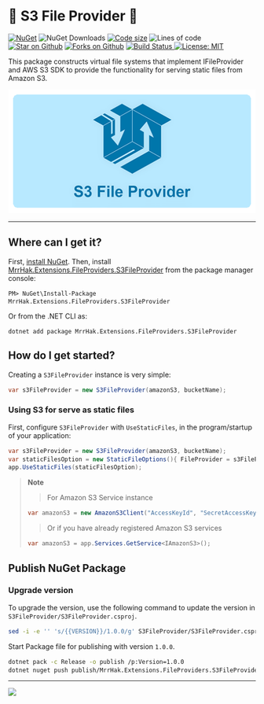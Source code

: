 🍃 S3 File Provider 🍃
======================

[![NuGet](http://img.shields.io/nuget/vpre/MrrHak.Extensions.FileProviders.S3FileProvider.svg?label=NuGet&logo=nuget)](https://www.nuget.org/packages/AutoMapper/)
![NuGet Downloads](https://img.shields.io/nuget/dt/MrrHak.Extensions.FileProviders.S3FileProvider?style=flat&logo=docusign&label=Downloads&link=https%3A%2F%2Fwww.nuget.org%2Fstats%2Fpackages%2FMrrHak.Extensions.FileProviders.S3FileProvider)
[![Code size](https://img.shields.io/github/languages/code-size/mrrhak/s3_file_provider?logo=csharp&color=blue&label=Size)](https://github.com/mrrhak/s3_file_provider)
![Lines of code](https://img.shields.io/tokei/lines/github/mrrhak/s3_file_provider?style=flat&logo=htmx&label=Lines&link=https%3A%2F%2Fgithub.com%2Fmrrhak%2Fs3_file_provider)
[![Star on Github](https://img.shields.io/github/stars/mrrhak/s3_file_provider.svg?style=flat&logo=github&colorB=deeppink&label=Stars)](https://github.com/mrrhak/s3_file_provider)
[![Forks on Github](https://img.shields.io/github/forks/mrrhak/s3_file_provider?style=flat&label=Forks&logo=github)](https://github.com/mrrhak/s3_file_provider)
[![Build Status](https://github.com/mrrhak/s3_file_provider/actions/workflows/dotnet.yml/badge.svg) ](https://github.com/mrrhak/s3_file_provider/actions?query=workflow%3A)
[![License: MIT](https://img.shields.io/github/license/mrrhak/s3_file_provider?label=License&color=red&logo=Leanpub)](https://opensource.org/licenses/MIT)

This package constructs virtual file systems that implement IFileProvider and AWS S3 SDK to provide the functionality for serving static files from Amazon S3.

![S3 File Provider](https://raw.githubusercontent.com/mrrhak/s3_file_provider/master/s3_file_provider.png)

---

## Where can I get it?

First, [install NuGet](http://docs.nuget.org/docs/start-here/installing-nuget). Then, install [MrrHak.Extensions.FileProviders.S3FileProvider](https://www.nuget.org/packages/MrrHak.Extensions.FileProviders.S3FileProvider) from the package manager console:

```
PM> NuGet\Install-Package MrrHak.Extensions.FileProviders.S3FileProvider
```
Or from the .NET CLI as:
```
dotnet add package MrrHak.Extensions.FileProviders.S3FileProvider
```

## How do I get started?

Creating a `S3FileProvider` instance is very simple:

```csharp
var s3FileProvider = new S3FileProvider(amazonS3, bucketName);
```

### Using S3 for serve as static files

First, configure `S3FileProvider` with `UseStaticFiles`, in the program/startup of your application:

```csharp
var s3FileProvider = new S3FileProvider(amazonS3, bucketName);
var staticFilesOption = new StaticFileOptions(){ FileProvider = s3FileProvider};
app.UseStaticFiles(staticFilesOption);
```

> **Note**
> >For Amazon S3 Service instance
> 
> ```csharp
> var amazonS3 = new AmazonS3Client("AccessKeyId", "SecretAccessKey", Amazon.RegionEndpoint.APSoutheast1);
> ```
>
> > Or if you have already registered Amazon S3 services
>
> ```csharp
> var amazonS3 = app.Services.GetService<IAmazonS3>();
> ```
> 

## Publish NuGet Package

### Upgrade version

To upgrade the version, use the following command to update the version in `S3FileProvider/S3FileProvider.csproj`.

```bash
sed -i -e '' 's/{{VERSION}}/1.0.0/g' S3FileProvider/S3FileProvider.csproj
```

Start Package file for publishing with version `1.0.0`.

```bash
dotnet pack -c Release -o publish /p:Version=1.0.0
dotnet nuget push publish/MrrHak.Extensions.FileProviders.S3FileProvider.*.nupkg -s https://api.nuget.org/v3/index.json -k $NUGET_API_KEY
```

---

[![](https://img.shields.io/badge/Develop_and_Maintain_by-Mrr_Hak-blue.svg?logo=)](https://mrrhak.com)

